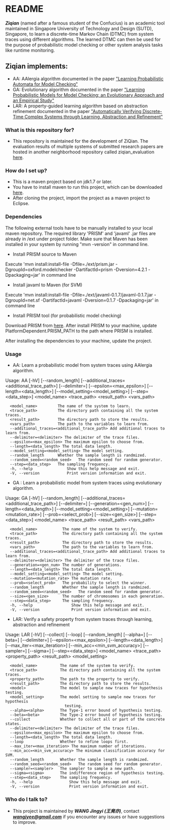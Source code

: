 # README #

***Ziqian*** (named after a famous student of the Confucius) is an academic tool maintained in Singapore University of Technology and Design (SUTD), Singapore, to learn a discrete-time Markov Chain (DTMC) from system traces using different algorithms. The learned DTMC can then be used for the purpose of probabilistic model checking or other system analysis tasks like runtime monitoring. 

## Ziqian implements: ##
* AA: AAlergia algorithm documented in the paper ["Learning Probabilistic Automata for Model Checking"](https://ieeexplore.ieee.org/abstract/document/6042035/) 
* GA: Evolutionary algorithm documented in the paper ["Learning Probabilistic Models for Model Checking: an Evolutionary Approach and an Empirical Study"](https://link.springer.com/article/10.1007/s10009-018-0492-7)
* LAR: A property-guided learning algorithm based on abstraction refinement documented in the paper ["Automatically Verifying Discrete-Time Complex Systems through Learning, Abstraction and Refinement"](https://arxiv.org/abs/1610.06371)

### What is this repository for? ###

* This repository is maintained for the development of ZiQian. The evaluation results of multiple systems of submitted research papers are hosted in another neighborhood repository called ziqian_evaluation [here](https://bitbucket.org/jingyi_wang/ziqian_evaluation). 

### How do I set up? ###

* This is a maven project based on jdk1.7 or later.
* You have to install maven to run this project, which can be downloaded [here](http://maven.apache.org/).
* After cloning the project, import the project as a maven project to Eclipse.

### Dependencies ###
The following external tools have to be manually installed to your local maven repository. The required library 'PRISM' and 'javaml' .jar files are already in /ext under project folder. Make sure that Maven has been installed in your system by running "mvn -version" in command line. 

* Install PRISM source to Maven

Execute 'mvn install:install-file -Dfile=./ext/prism.jar -DgroupId=oxford.modelchecker 
    -DartifactId=prism -Dversion=4.2.1 -Dpackaging=jar' in command line
    
* Install javaml to Maven (for SVM)

Execute 'mvn install:install-file -Dfile=./ext/javaml-0.1.7/javaml-0.1.7.jar -DgroupId=net.sf 
    -DartifactId=javaml -Dversion=0.1.7 -Dpackaging=jar' in command line


* Install PRISM tool (for probabilistic model checking)

Download PRISM from [here](https://www.prismmodelchecker.org/download.php). After install PRISM to your machine, update PlatformDependent.PRISM_PATH to the path where PRISM is installed.


After installing the dependencies to your machine, update the project.

### Usage ###
* AA: Learn a probabilistic model from system traces using AAlergia algorithm.

Usage: AA [-hV] [--random_length] [--additional_traces=<additional_trace_path>]
          [--delimiter=<delimiter>] [--epsilon=<max_epsilon>]
          [--length=<data_length>] [--model_setting=<model_setting>]
          [--step=<data_step>] <model_name> <trace_path> <result_path>
          <vars_path>

      <model_name>         The name of the system to learn.  
      <trace_path>         The directory path containing all the system traces.
      <result_path>        The directory path to store the results.
      <vars_path>          The path to the variables to learn from.
      --additional_traces=<additional_trace_path> Add additional traces to learn from.
      --delimiter=<delimiter> The delimiter of the trace files.
      --epsilon=<max_epsilon> The maximum epsilon to choose from.
      --length=<data_length> The total data length.
      --model_setting=<model_setting> The model setting.
      --random_length      Whether the sample length is randmized.
      --random_seed=<random_seed>   The random seed for random generator.
      --step=<data_step>   The sampling frequency.
      -h, --help               Show this help message and exit.
      -V, --version            Print version information and exit.

* GA : Learn a probabilistic model from system traces using evolutionary algorithm.

Usage: GA [-hV] [--random_length] [--additional_traces=<additional_trace_path>]
          [--delimiter=<delimiter>] [--generation=<gen_num>]
          [--length=<data_length>] [--model_setting=<model_setting>]
          [--mutation=<mutation_rate>] [--prob=<select_prob>]
          [--size=<gen_size>] [--step=<data_step>] <model_name> <trace_path>
          <result_path> <vars_path>

      <model_name>           The name of the system to verify.
      <trace_path>           The directory path containing all the system traces.
      <result_path>          The directory path to store the results.
      <vars_path>            The path to the variables to learn from.
      --additional_traces=<additional_trace_path> Add additional traces to learn from.
      --delimiter=<delimiter> The delimiter of the trace files.
      --generation=<gen_num> The number of generations.
      --length=<data_length> The total data length.
      --model_setting=<model_setting> The model setting.
      --mutation=<mutation_rate> The mutation rate.
      --prob=<select_prob>   The probability to select the winner.
      --random_length        Whether the sample length is randmized.
      --random_seed=<random_seed>   The random seed for random generator.
      --size=<gen_size>      The number of chromosomes in each generation.
      --step=<data_step>     The sampling frequency.
      -h, --help                 Show this help message and exit.
      -V, --version              Print version information and exit.
  
  * LAR: Verify a safety property from system traces through learning, abstraction and refinement
  
  Usage: LAR [-hV] [--collect] [--loop] [--random_length] [--alpha=<alpha>]
           [--beta=<beta>] [--delimiter=<delimiter>] [--epsilon=<max_epsilon>]
           [--length=<data_length>] [--max_iter=<max_iteration>]
           [--min_acc=<min_svm_accuracy>] [--sampler=<sampler>]
           [--sigma=<sigma>] [--step=<data_step>] <model_name> <trace_path>
           <property_path> <result_path> <model> <model_setting>

      <model_name>          The name of the system to verify.
      <trace_path>          The directory path containing all the system traces.
      <property_path>       The path to the property to verify.
      <result_path>         The directory path to store the results.
      <model>               The model to sample new traces for hypothesis testing.
      <model_setting>       The model setting to sample new traces for hypothesis
                              testing.
      --alpha=<alpha>       The Type-1 error bound of hypothesis testing.
      --beta=<beta>         The Type-2 error bound of hypothesis testing.
      --collect             Whether to collect all or part of the concrete states.
      --delimiter=<delimiter> The delimiter of the trace files.
      --epsilon=<max_epsilon> The maximum epsilon to choose from.
      --length=<data_length> The total data length.
      --loop                Whether to refine loops first.
      --max_iter=<max_iteration> The maximum number of iterations.
      --min_acc=<min_svm_accuracy> The minimum classification accuracy for SVM.
      --random_length       Whether the sample length is randmized.
      --random_seed=<random_seed>   The random seed for random generator.
      --sampler=<sampler>   The sampler to sample a new path.
      --sigma=<sigma>       The indifference region of hypothesis testing.
      --step=<data_step>    The sampling frequency.
      -h, --help                Show this help message and exit.
      -V, --version             Print version information and exit.
  
### Who do I talk to? ###

* This project is maintained by ***WANG Jingyi (王竟亦)***, contact ***wangjyee@gmail.com*** if you encounter any issues or have suggestions to improve.

